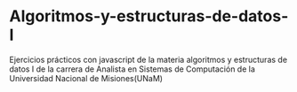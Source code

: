 # Algoritmos-y-estructuras-de-datos-I
Ejercicios prácticos con javascript de la materia algoritmos y estructuras de datos I de la carrera de Analista en Sistemas de Computación de la Universidad Nacional de Misiones(UNaM)
